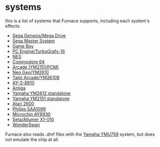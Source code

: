 # systems

this is a list of systems that Furnace supports, including each system's effects.

- [Sega Genesis/Mega Drive](genesis.md)
- [Sega Master System](sms.md)
- [Game Boy](game-boy.md)
- [PC Engine/TurboGrafx-16](pce.md)
- [NES](nes.md)
- [Commodore 64](c64.md)
- [Arcade (YM2151/PCM)](arcade.md)
- [Neo Geo/YM2610](ym2610.md)
- [Taito Arcade/YM2610B](ym2610b.md)
- [AY-3-8910](ay8910.md)
- [Amiga](amiga.md)
- [Yamaha YM2612 standalone](ym2612.md)
- [Yamaha YM2151 standalone](ym2151.md)
- [Atari 2600](tia.md)
- [Philips SAA1099](saa1099.md)
- [Microchip AY8930](ay8930.md)
- [Seta/Allumer X1-010](x1_010.md)
- [WonderSwan](wonderswan.md)

Furnace also reads .dmf files with the [Yamaha YMU759](ymu759.md) system, but does not emulate the chip at all.
